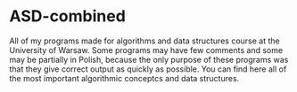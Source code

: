 # ASD-combined
All of my programs made for algorithms and data structures course
at the University of Warsaw. Some programs may have few comments
and some may be partially in Polish, because the only purpose
of these programs was that they give correct output as quickly
as possible. You can find here all of the most important algorithmic
conceptcs and data structures.
